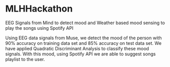 # MLHHackathon
EEG Signals from Mind to detect mood and Weather based mood sensing to play the songs using Spotify API

Using EEG data signals from Muse, we detect the mood of the person with 90% accuracy on training data set and 85% accuracy on test data set. We have applied Quadratic Discriminant Analysis to classify these mood signals. With this mood, using Spotify API we are able to suggest songs playlist to the user.
